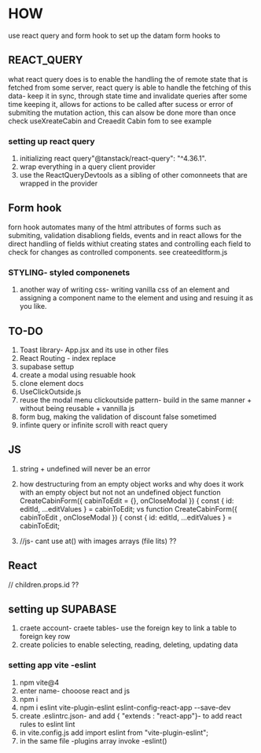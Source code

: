 # HOW

use react query and form hook to set up the datam
form hooks to

## REACT_QUERY

what react query does is to enable the handling the of remote state that is fetched from some server, react query is able to handle the fetching of this data- keep it in sync, through state time and invalidate queries after some time keeping it, allows for actions to be called after sucess or error of submiting the mutation action, this can alsow be done more than once check useXreateCabin and Creaedit Cabin fom to see example

### setting up react query

1. initializing react query"@tanstack/react-query": "^4.36.1".
2. wrap everything in a query client provider
3. use the ReactQueryDevtools as a sibling of other comonneets that are wrapped in the provider

## Form hook

forn hook automates many of the html attributes of forms such as submiting, validation disabliong fields, events and in react allows for the direct handling of fields withiut creating states and controlling each field to check for changes as controlled components. see createeditform.js

### STYLING- styled componenets

1. another way of writing css- writing vanilla css of an element and assigning a component name to the element and using and resuing it as you like.

## TO-DO

1. Toast library- App.jsx and its use in other files
2. React Routing - index replace
3. supabase settup
4. create a modal using resuable hook
5. clone element docs
6. UseClickOutside.js
7. reuse the modal menu clickoutside pattern- build in the same manner + without being reusable + vannilla js
8. form bug, making the validation of discount false sometimed
9. infinte query or infinite scroll with react query

## JS

1. string + undefined will never be an error

2. how destructuring from an empty object works and why does it work with an empty object but not not an undefined object
   function CreateCabinForm({ cabinToEdit = {}, onCloseModal }) {
   const { id: editId, ...editValues } = cabinToEdit;
   vs
   function CreateCabinForm({ cabinToEdit , onCloseModal }) {
   const { id: editId, ...editValues } = cabinToEdit;
3. //js- cant use at() with images arrays (file lits) ??

## React

// children.props.id ??

## setting up SUPABASE

1. craete account- craete tables- use the foreign key to link a table to foreign key row
2. create policies to enable selecting, reading, deleting, updating data

### setting app vite -eslint

1. npm vite@4
2. enter name- chooose react and js
3. npm i
4. npm i eslint vite-plugin-eslint eslint-config-react-app --save-dev
5. create .eslintrc.json- and add { "extends : "react-app"}- to add react rules to eslint lint
6. in vite.config.js add import eslint from "vite-plugin-eslint";
7. in the same file -plugins array invoke -eslint()
